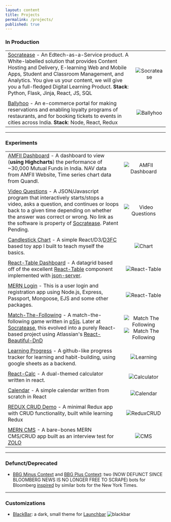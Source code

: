 ```yaml
---
layout: content
title: Projects
permalink: /projects/
published: true
---
```


### In Production

|                             |                 |
| ----------------------------|:---------------:|
| [Socratease](https://www.socratease.in) - An Edtech-as-a-Service product. A White-labelled solution that provides Content Hosting and Delivery, E-learning Web and Mobile Apps, Student and Classroom Management, and Analytics. You give us your content, we will give you a full-fledged Digital Learning Product.   **Stack**: Python, Flask, Jinja, React, JS, SQL | ![Socratease](https://puu.sh/EeVdy/7dc21d7e2a.png)|
|            |      |
| [Ballyhoo](https://ballyhoo.today) - An e-commerce portal for making reservations and enabling loyalty programs of restaurants, and for booking tickets to events in cities across India. **Stack**: Node, React, Redux| ![Ballyhoo](https://puu.sh/Ef1Kl/c33fc7e2c2.png)|

----


### Experiments

|                             |                 |
| ----------------------------|:---------------:|
| [AMFII Dashboard](https://surajsharma.github.io/Amfi-Dashboard/) - A dashboard to view (**using Highcharts**) the performance of ~30,000 Mutual Funds in India. NAV data from AMFII Website, Time series chart data from Quandl. | ![AMFII Dashboard](https://puu.sh/EeQBV/b1b45774a2.png) |
|            |      |
| [Video Questions](#) - A JSON/Javascript program that interactively starts/stops a video, asks a question, and continues or loops back to a given time depending on whether the answer was correct or wrong. No link as the software is property of [Socratease](socratease.in). Patent Pending. | ![Video Questions](https://puu.sh/EeRvE/9e39a9a8c4.png) |
|            |      |
| [Candlestick Chart](https://github.com/surajsharma/Candlestick-Chart) - A simple React/D3/[D3FC](https://d3fc.io/) based toy app I built to teach myself the basics. | ![Chart](https://puu.sh/EeQfy/edc5cb96bc.png) |
|             |      |
| [React-Table Dashboard](https://github.com/surajsharma/react-table) - A datagrid based off of the excellent [React-Table](https://github.com/tannerlinsley/react-table) component implemented with [json-server](https://github.com/typicode/json-server).| ![React-Table](https://puu.sh/EeQPm/7e1535e6b4.png) |
|             |      |
| [MERN Login](https://loginpages.glitch.me) - This is a user login and registration app using Node.js, Express, Passport, Mongoose, EJS and some other packages. | ![React-Table](https://puu.sh/EeR4Q/b6904b2ea6.png) |
|             |      |
| [Match-The-Following](https://codepen.io/surajs1/pen/mYXeWJ) - A match-the-following game written in [p5js](https://p5js.org). Later at [Socratease](socratease.in), this evolved into a purely React-based project using Atlassian's [React-Beautiful-DnD](https://github.com/atlassian/react-beautiful-dnd) | ![Match The Following](https://puu.sh/EeRgk/34b003699b.png) ![Match The Following](https://puu.sh/EeRYp/c6f419d5a4.png)|
|             |      |
| [Learning Progress](https://learncsprogress.herokuapp.com) - A github-like progress tracker for learning and habit-building, using google sheets as a backend. | ![Learning](https://puu.sh/EeRmN/2f9e6490c6.png) |
|             |      |
| [React-Calc](https://codepen.io/surajs1/pen/eQLNYb) - A dual-themed calculator written in react. | ![Calculator](https://puu.sh/EeRe6/7d79a37ad5.png) |
|             |      |
| [Calendar](https://github.com/surajsharma/Calendar) - A simple calendar written from scratch in React | ![Calendar](https://puu.sh/EnsYz/1dd698a67b.png) |
|             |      |
| [REDUX CRUD Demo](https://github.com/surajsharma/reduxcrud) - A minimal Redux app with CRUD functionality, built while learning Redux| ![ReduxCRUD](https://puu.sh/EeRrE/50b7abe21a.png) |
|             |      |
| [MERN CMS]() - A bare-bones MERN CMS/CRUD app built as an interview test for [ZOLO](https://zolostays.com) | ![CMS](https://puu.sh/EeRuD/ce6ccad28d.png) |

----


### Defunct/Deprecated

- [BBG Minus Context](https://twitter.com/BBGMinusContext) and [BBG Plus Context](https://twitter.com/BBGPlusContext): two (NOW DEFUNCT SINCE BLOOMBERG NEWS IS NO LONGER FREE TO SCRAPE) bots for Bloomberg [inspired](https://surajsharma.github.io/2018/03/Bots) by similar bots for the New York Times.


----


### Customizations

- [BlackBar](https://github.com/surajsharma/BLACKBAR): a dark, small theme for [Launchbar](https://www.obdev.at/products/launchbar/index.html)
![blackbar](https://puu.sh/EeMcS/3bcb97deec.png)
